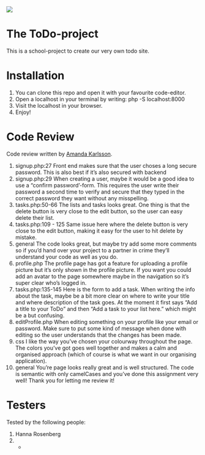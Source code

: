 <img src="https://media.giphy.com/media/LdaTvECy4WT8rpFE38/giphy.gif">

# The ToDo-project

This is a school-project to create our very own todo site.

# Installation

1. You can clone this repo and open it with your favourite code-editor.
2. Open a localhost in your terminal by writing: php -S localhost:8000
3. Visit the localhost in your browser.
4. Enjoy!

# Code Review

Code review written by [Amanda Karlsson](https://github.com/username).

1. signup.php:27 Front end makes sure that the user choses a long secure password. This is also best if it’s also secured with backend
2. signup.php:29 When creating a user, maybe it would be a good idea to use a “confirm password’-form. This requires the user write their password a second time to verify and secure that they typed in the correct password they want without any misspelling.
3. tasks.php:50-66 The lists and tasks looks great. One thing is that the delete button is very close to the edit button, so the user can easy delete their list.
4. tasks.php:109 - 125 Same issue here where the delete button is very close to the edit button, making it easy for the user to hit delete by mistake.
5. general The code looks great, but maybe try add some more comments so if you’d hand over your project to a partner in crime they’ll understand your code as well as you do.
6. profile.php The profile page has got a feature for uploading a profile picture but it’s only shown in the profile picture. If you want you could add an avatar to the page somewhere maybe in the navigation so it’s super clear who’s logged in.
7. tasks.php:135-145 Here is the form to add a task. When writing the info about the task, maybe be a bit more clear on where to write your title and where description of the task goes. At the moment it first says “Add a title to your ToDo” and then “Add a task to your list here.” which might be a but confusing.
8. editProfile.php When editing something on your profile like your email or password. Make sure to put some kind of message when done with editing so the user understands that the changes has been made.
9. css I like the way you’ve chosen your colourway throughout the page. The colors you’ve got goes well together and makes a calm and organised approach (which of course is what we want in our organising application).
10. general You’re page looks really great and is well structured. The code is semantic with only camelCases and you’ve done this assignment very well! Thank you for letting me review it!

# Testers

Tested by the following people:

1. Hanna Rosenberg
2.  -
